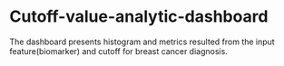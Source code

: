 # Cutoff-value-analytic-dashboard
The dashboard presents histogram and metrics resulted from the input feature(biomarker) and cutoff for breast cancer diagnosis.
